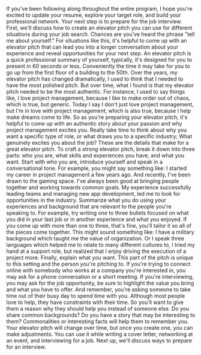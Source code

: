 If you've been following along throughout the entire program, I hope you're
excited to update your resume, explore your target role, and build your
professional network. Your next step is to prepare for the job interview. First,
we'll discuss how to create an elevator pitch you can use for different
situations during your job search. Chances are you've heard the phrase "tell me
about yourself." For situations like this, it's helpful to come up with an
elevator pitch that can lead you into a longer conversation about your
experience and reveal opportunities for your next step. An elevator pitch is a
quick professional summary of yourself, typically, it's designed for you to
present in 60 seconds or less. Conveniently the time it may take for you to go
up from the first floor of a building to the 50th. Over the years, my elevator
pitch has changed dramatically, I used to think that I needed to have the most
polished pitch. But over time, what I found is that my elevator pitch needed to
be the most authentic. For instance, I used to say things like, I love project
management, because I like to make order out of chaos, which is true, but
generic. Today I say I don't just love project management, but I'm in love with
project management, which is also true, because I help make dreams come to life.
So as you're preparing your elevator pitch, it's helpful to come up with an
authentic story about your passion and why project management excites you.
Really take time to think about why you want a specific type of role, or what
draws you to a specific industry; What genuinely excites you about the job?
These are the details that make for a great elevator pitch. To craft a strong
elevator pitch, break it down into three parts: who you are, what skills and
experiences you have, and what you want. Start with who you are, introduce
yourself and speak in a conversational tone. For example, you might say
something like: I started my career in project management a few years ago. And
recently, I've been drawn to the gaming space. I've always been good at bringing
people together and working towards common goals. My experience successfully
leading teams and managing new app development, led me to look for opportunities
in the industry. Summarize what you do using your experiences and background
that are relevant to the people you're speaking to. For example, try writing one
to three bullets focused on what you did in your last job or in another
experience and what you enjoyed. If you come up with more than one to three,
that's fine, you'll tailor it so all of the pieces come together. This might
sound something like: I have a military background which taught me the value of
organization. Or I speak three languages which helped me to relate to many
different cultures to, I tried my hand at a support role, but realized that I
enjoy driving the execution of a project more. Finally, explain what you want.
This part of the pitch is unique to this setting and the person you're pitching
to. If you're trying to connect online with somebody who works at a company
you're interested in, you may ask for a phone conversation or a short meeting.
If you're interviewing, you may ask for the job opportunity, be sure to
highlight the value you bring and what you have to offer. And remember, you're
asking someone to take time out of their busy day to spend time with you.
Although most people love to help, they have constraints with their time. So
you'll want to give them a reason why they should help you instead of someone
else. Do you share common backgrounds? Do you have a story that may be
interesting to them? Commonalities or interesting facts will help them to
remember you. Your elevator pitch will change over time, but once you create
one, you can make adjustments. You can use it while writing a cover letter,
networking at an event, and interviewing for a job. Next up, we'll discuss ways
to prepare for an interview.